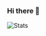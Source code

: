 ### Hi there 🐙
![Stats](https://github-readme-stats.vercel.app/api/top-langs?username=J-P-S-O&langs_count=8&layout=compact)
<!--
&layout=compact
---!>
